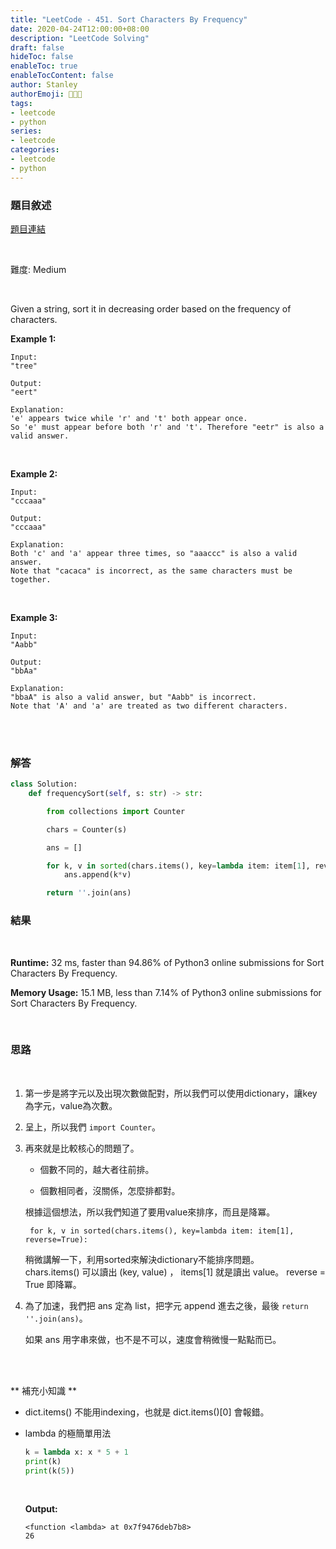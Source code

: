 ```yaml
---
title: "LeetCode - 451. Sort Characters By Frequency"
date: 2020-04-24T12:00:00+08:00
description: "LeetCode Solving"
draft: false
hideToc: false
enableToc: true
enableTocContent: false
author: Stanley
authorEmoji: 👨🏻‍💻
tags:
- leetcode
- python
series:
- leetcode
categories:
- leetcode
- python
---
```


### 題目敘述

[題目連結](https://leetcode.com/problems/sort-characters-by-frequency/)

<br/>

難度: Medium

<br/>

Given a string, sort it in decreasing order based on the frequency of characters.

**Example 1:**
```
Input:
"tree"

Output:
"eert"

Explanation:
'e' appears twice while 'r' and 't' both appear once.
So 'e' must appear before both 'r' and 't'. Therefore "eetr" is also a valid answer.
```

<br/>

**Example 2:**
```
Input:
"cccaaa"

Output:
"cccaaa"

Explanation:
Both 'c' and 'a' appear three times, so "aaaccc" is also a valid answer.
Note that "cacaca" is incorrect, as the same characters must be together.
```

<br/>

**Example 3:**
```
Input:
"Aabb"

Output:
"bbAa"

Explanation:
"bbaA" is also a valid answer, but "Aabb" is incorrect.
Note that 'A' and 'a' are treated as two different characters.
```

<br/><br/>

### 解答

```Python
class Solution:
    def frequencySort(self, s: str) -> str:

        from collections import Counter

        chars = Counter(s)

        ans = []

        for k, v in sorted(chars.items(), key=lambda item: item[1], reverse=True):
            ans.append(k*v)

        return ''.join(ans)
```

### 結果
<br/>

**Runtime:** 32 ms, faster than 94.86% of Python3 online submissions for Sort Characters By Frequency.

**Memory Usage:** 15.1 MB, less than 7.14% of Python3 online submissions for Sort Characters By Frequency.

<br/>

### 思路
<br/>

1. 第一步是將字元以及出現次數做配對，所以我們可以使用dictionary，讓key為字元，value為次數。

2. 呈上，所以我們 ```import Counter```。

3. 再來就是比較核心的問題了。

   - 個數不同的，越大者往前排。

   - 個數相同者，沒關係，怎麼排都對。

   根據這個想法，所以我們知道了要用value來排序，而且是降冪。

   ``` for k, v in sorted(chars.items(), key=lambda item: item[1], reverse=True):```

   稍微講解一下，利用sorted來解決dictionary不能排序問題。  
   chars.items() 可以讀出 (key, value) ， items[1] 就是讀出 value。
   reverse = True 即降冪。

4. 為了加速，我們把 ans 定為 list，把字元 append 進去之後，最後 ```return ''.join(ans)```。

   如果 ans 用字串來做，也不是不可以，速度會稍微慢一點點而已。

<br/><br/>

** 補充小知識 **

- dict.items() 不能用indexing，也就是 dict.items()[0] 會報錯。  

- lambda 的極簡單用法
   ```Python
  k = lambda x: x * 5 + 1
  print(k)
  print(k(5))
  ```
  <br/>

  **Output:**
  ```
  <function <lambda> at 0x7f9476deb7b8>
  26
  ```
